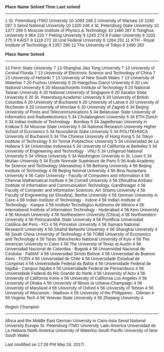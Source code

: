   **Place**   **Name**                                   **Solved**   **Time**   **Last solved**
  ----------- ------------------------------------------ ------------ ---------- -----------------
  1           St. Petersburg ITMO University             10           1093       248
  2           University of Warsaw                       10           1240       287
  3           Seoul National University                  10           1320       246
  4           St. Petersburg State University            10           1377       299
  5           Moscow Institute of Physics & Technology   10           1460       287
  6           Tsinghua University                        9            964        233
  7           Peking University                          9            1245       274
  8           Fudan University                           8            1103       275
  9           KAIST                                      8            1119       272
  10          Ural Federal University                    8            1264       291
  11          KTH - Royal Institute of Technology        8            1357       290
  12          The University of Tokyo                    8            1490       283

  **Place**   **Name**                                                                              **Solved**
  ----------- ------------------------------------------------------------------------------------- ------------
  13          Perm State University                                                                 7
  13          Shanghai Jiao Tong University                                                         7
  13          University of Central Florida                                                         7
  13          University of Electronic Science and Technology of China                              7
  13          University of Helsinki                                                                7
  13          University of New South Wales                                                         7
  13          University of Waterloo                                                                7
  20          Fuzhou University                                                                     6
  20          Hangzhou Dianzi University                                                            6
  20          Lviv National University                                                              6
  20          Massachusetts Institute of Technology                                                 6
  20          National Taiwan University                                                            6
  20          National University of Singapore                                                      6
  20          Saratov State University                                                              6
  20          St. Petersburg Academic University                                                    6
  20          University of British Columbia                                                        6
  20          University of Bucharest                                                               6
  20          University of Latvia                                                                  6
  20          University of Rochester                                                               6
  20          University of Wroclaw                                                                 6
  20          University of Zagreb                                                                  6
  34          Beijing University of Posts and Telecommunications                                    5
  34          Belarusian State University of Informatics and Radioelectronics                       5
  34          Chulalongkorn University                                                              5
  34          ETH Zürich                                                                            5
  34          Indian Institute of Technology - Bombay                                               5
  34          Jagiellonian University in Krakow                                                     5
  34          Moscow State University                                                               5
  34          National Research University Higher School of Economics                               5
  34          Novosibirsk State University                                                          5
  34          POLITEHNICA University of Bucharest                                                   5
  34          The Chinese University of Hong Kong                                                   5
  34          Tokyo Institute of Technology                                                         5
  34          Tomsk Polytechnic University                                                          5
  34          Universidad de La Habana                                                              5
  34          Universitas Indonesia                                                                 5
  34          University of California at Berkeley                                                  5
  34          University of Engineering and Technology - VNU                                        5
  34          Uzhgorod National University                                                          5
  34          Vilnius University                                                                    5
  34          Washington University in St. Louis                                                    5
  34          Wuhan University                                                                      5
  34          École Normale Supérieure de Paris                                                     5
  56          Arab Academy for Science and Technology (Alexandria)                                  4
  56          Beihang University                                                                    4
  56          Beijing Institute of Technology                                                       4
  56          Beijing Normal University                                                             4
  56          Bina Nusantara University                                                             4
  56          Cairo University - Faculty of Computers and Information                               4
  56          Chennai Mathematical Institute                                                        4
  56          Cornell University                                                                    4
  56          Dhirubhai Ambani Institute of Information and Communication Technology, Gandhinagar   4
  56          Faculty of Computer and Information Sciences, Ain Shams University                    4
  56          Faculty of Engineering (at Shoubra), Benha University                                 4
  56          German University in Cairo                                                            4
  56          Indian Institute of Technology - Indore                                               4
  56          Indian Institute of Technology - Kanpur                                               4
  56          Instituto Tecnológico Autónomo de México                                              4
  56          International Institute of Information Technology - Hyderabad                         4
  56          Keio University                                                                       4
  56          Monash University                                                                     4
  56          Northeastern University (China)                                                       4
  56          Northwestern University                                                               4
  56          Petrozavodsk State University                                                         4
  56          Pontificia Universidad Católica del Perú - FCI                                        4
  56          Princeton University                                                                  4
  56          Samara National Research University                                                   4
  56          Shahid Beheshti University                                                            4
  56          Shanghai University                                                                   4
  56          South China University of Technology                                                  4
  56          TOBB University of Economics and Technology                                           4
  56          Taras Shevchenko National University of Kyiv                                          4
  56          The American University in Cairo                                                      4
  56          The University of Texas at Austin                                                     4
  56          Universidad Nacional de Colombia - Bogotá                                             4
  56          Universidad Nacional de Córdoba - FaMAF                                               4
  56          Universidad Simón Bolívar                                                             4
  56          Universidad de Buenos Aires - FCEN                                                    4
  56          Universidad de Chile                                                                  4
  56          Universidade Estadual de Campinas                                                     4
  56          Universidade Federal da Bahia                                                         4
  56          Universidade Federal de Itajubá - Campus Itajubá                                      4
  56          Universidade Federal de Pernambuco                                                    4
  56          Universidade Federal do Rio Grande do Norte                                           4
  56          University of Aizu                                                                    4
  56          University of California Irvine                                                       4
  56          University of California Los Angeles                                                  4
  56          University of Dhaka                                                                   4
  56          University of Illinois at Urbana-Champaign                                            4
  56          University of Maryland                                                                4
  56          University of Oxford                                                                  4
  56          University of Tehran                                                                  4
  56          University of Wisconsin - Madison                                                     4
  56          University of the Philippines - Diliman                                               4
  56          Virginia Tech                                                                         4
  56          Yerevan State University                                                              4
  56          Zhejiang University                                                                   4

  Region                       Champion
  ---------------------------- --------------------------------
  Africa and the Middle East   German University in Cairo
  Asia                         Seoul National University
  Europe                       St. Petersburg ITMO University
  Latin America                Universidad de La Habana
  North America                University of Waterloo
  South Pacific                University of New South Wales

<style type='text/css'>
table {
border-collapse:collapse;
border: 1px solid #ccc;
border-bottom: 0;
width: 52.7em;
margin-bottom: 2em;
}
body {
   font-family: verdana, arial, tahoma, sans-serif;
   }
   table th {
   text-align: center;
   background: #247eca;
   color: white;
   padding: 0em;
   border: outset 2px #eee8aa;
   }

   table td {
   border-bottom: 1px solid #DDD;
   padding: .0em .0em .0em .5em;
   }
   table tr td.rank {
   background: transparent;
   border: 2px outset #ffffff;
   }
   table tr.gold td.rank {
   background: #f9d923;
   border: outset 2px #ffd700;
   }
   table tr.silver td.rank {
   background: Silver;
   border: 2px outset silver;
   }
   table tr.bronze td.rank {
   background: #c08e55;
   border: outset 2px #c9960c;
   }
   table td.name {
   padding-left: 1.2em;
   }
   table th.name{
   padding-left: 3em;
   }
   td.rank, td.solved {
   text-align: center;
   padding : 0px;
   }
   td.time {
   text-align: right;
   padding-right: 0.5em;
   }
   td.lastTime {
   text-align: right;
   padding-right: 1.2em;
   }
   table td.firstSol {
   text-align: right;
   padding:0 1em;
   }
   table tr.even td {
   background: #F7F7F7;
   }
   table tr:hover td{
   background: #c4defa !important;
   }
   table tr td.r12 {
   background: #fdf993;
   border: 2px outset #DCDCDC;
   }
   table tr td.r11 {
   background: #fddd99;
   border: 2px outset #DCDCDC;
   }
   table tr td.r10 {
   background: #e9d923;
   border: 2px outset #DCDCDC;
   }
   table tr td.r9 {
   background: #e1d963;
   border: 2px outset #DCDCDC;
   }
   table tr td.r8 {
   background: #DDD7AA;
   border: 2px outset #DCDCDC;
   }
   table tr td.r7 {
   background: #d2d2d2;
   border: 2px outset #DCDCDC;
   }
   table tr td.r6 {
   background: #DDCDBD;
   border: 2px outset #DCDCDC;
   }
   table tr td.r5 {
   background: #e6e6e6;
   border: 2px outset #DCDCDC;
   }
   table tr td.r4 {
   background: #eee;
   border: 2px outset #f3f3f3;
   }
   table tr td.r3 {
   background: #F7f7f7;
   border: 2px outset #f7f7f7;
   }
   #uniTable td {
          border: 1px solid #DDD;
   }
   div.tail {
          font-size: .8em;
          color: #888;
          width: 65.875em;
          border: 1px solid #ccc;
  }
  span.right {
          float: right;
  }

@media print {
  table#rankTable { page-break-after: always; }
  .gold td.rank::before {content: "G ";}
  .silver td.rank::before {content: "S ";}
  .bronze td.rank::before {content: "B ";}
}
</style>
</head>
<body>

<script type="text/javascript"><!--
 function zebraTable(id) {
    var table = document.getElementById(id);
    if (table == null) {
      return;
    } else {
      for (var i = 0; i < table.rows.length; i++) {
        if (i & 1) {
          table.rows[i].className = table.rows[i].className+" even";
        } else {
          table.rows[i].className = table.rows[i].className+" odd";
        }
      }
    }
  }
--></script>


<script type="text/javascript"><!--
zebraTable('medalTable');
zebraTable('rankTable');
zebraTable('uniTable');
zebraTable('regionTable');
zebraTable('firstTable');
--></script>

<div class="clearfloats">

</div>

<div id="xdocFooter">

<div id="xdocAuthors">

<div class="xdocCreation">

Last modified on 17:26 PM May 24, 2017\

</div>

</div>

</div>

<div id="leftPanels" class="panels left basiclinks">

</div>

<div class="clearfloats">

</div>
